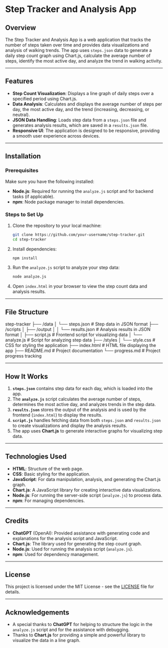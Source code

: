 # Step Tracker and Analysis App

## Overview
The Step Tracker and Analysis App is a web application that tracks the number of steps taken over time and provides data visualizations and analysis of walking trends. The app uses `steps.json` data to generate a daily step count graph using Chart.js, calculate the average number of steps, identify the most active day, and analyze the trend in walking activity.

---

## Features
- **Step Count Visualization**: Displays a line graph of daily steps over a specified period using Chart.js.
- **Data Analysis**: Calculates and displays the average number of steps per day, the most active day, and the trend (increasing, decreasing, or neutral).
- **JSON Data Handling**: Loads step data from a `steps.json` file and generates analysis results, which are saved in a `results.json` file.
- **Responsive UI**: The application is designed to be responsive, providing a smooth user experience across devices.

---

## Installation

### Prerequisites
Make sure you have the following installed:
- **Node.js**: Required for running the `analyze.js` script and for backend tasks (if applicable).
- **npm**: Node package manager to install dependencies.

### Steps to Set Up

1. Clone the repository to your local machine:
    ```bash
    git clone https://github.com/your-username/step-tracker.git
    cd step-tracker
    ```

2. Install dependencies:
    ```bash
    npm install
    ```

3. Run the `analyze.js` script to analyze your step data:
    ```bash
    node analyze.js
    ```

4. Open `index.html` in your browser to view the step count data and analysis results.

---

## File Structure

step-tracker ├── /data │ └── steps.json # Step data in JSON format ├── /scripts │ ├── /output │ │ └── results.json # Analysis results in JSON format │ ├── script.js # Frontend script for visualizing data │ └── analyze.js # Script for analyzing step data ├── /styles │ └── style.css # CSS for styling the application ├── index.html # HTML file displaying the app ├── README.md # Project documentation └── progress.md # Project progress tracking


---

## How It Works

1. **`steps.json`** contains step data for each day, which is loaded into the app.
2. The **`analyze.js`** script calculates the average number of steps, determines the most active day, and analyzes trends in the step data.
3. **`results.json`** stores the output of the analysis and is used by the frontend (`index.html`) to display the results.
4. **`script.js`** handles fetching data from both `steps.json` and `results.json` to create visualizations and display the analysis results.
5. The app uses **Chart.js** to generate interactive graphs for visualizing step data.

---

## Technologies Used

- **HTML**: Structure of the web page.
- **CSS**: Basic styling for the application.
- **JavaScript**: For data manipulation, analysis, and generating the Chart.js graph.
- **Chart.js**: A JavaScript library for creating interactive data visualizations.
- **Node.js**: For running the server-side script (`analyze.js`) to process data.
- **npm**: For managing dependencies.

---

## Credits

- **ChatGPT** (OpenAI): Provided assistance with generating code and explanations for the analysis script and JavaScript.
- **Chart.js**: The library used for generating the step count graph.
- **Node.js**: Used for running the analysis script (`analyze.js`).
- **npm**: Used for dependency management.

---

## License

This project is licensed under the MIT License - see the [LICENSE](LICENSE) file for details.

---

## Acknowledgements

- A special thanks to **ChatGPT** for helping to structure the logic in the `analyze.js` script and for the assistance with debugging.
- Thanks to **Chart.js** for providing a simple and powerful library to visualize the data in a line graph.
